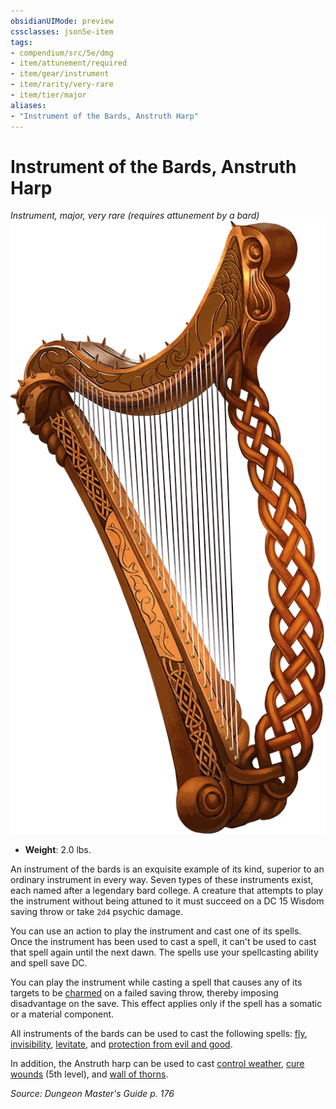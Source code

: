 ```yaml
---
obsidianUIMode: preview
cssclasses: json5e-item
tags:
- compendium/src/5e/dmg
- item/attunement/required
- item/gear/instrument
- item/rarity/very-rare
- item/tier/major
aliases: 
- "Instrument of the Bards, Anstruth Harp"
---
```

# Instrument of the Bards, Anstruth Harp
*Instrument, major, very rare (requires attunement by a bard)*  
![](https://raw.githubusercontent.com/5etools-mirror-2/5etools-img/main/items/DMG/Instrument%20of%20the%20Bards%2C%20Anstruth%20Harp.webp#right)  

- **Weight**: 2.0 lbs.

An instrument of the bards is an exquisite example of its kind, superior to an ordinary instrument in every way. Seven types of these instruments exist, each named after a legendary bard college. A creature that attempts to play the instrument without being attuned to it must succeed on a DC 15 Wisdom saving throw or take `2d4` psychic damage.

You can use an action to play the instrument and cast one of its spells. Once the instrument has been used to cast a spell, it can't be used to cast that spell again until the next dawn. The spells use your spellcasting ability and spell save DC.

You can play the instrument while casting a spell that causes any of its targets to be [charmed](conditions.md#charmed) on a failed saving throw, thereby imposing disadvantage on the save. This effect applies only if the spell has a somatic or a material component.

All instruments of the bards can be used to cast the following spells: [fly](fly.md), [invisibility](invisibility.md), [levitate](levitate.md), and [protection from evil and good](protection-from-evil-and-good.md).

In addition, the Anstruth harp can be used to cast [control weather](control-weather.md), [cure wounds](cure-wounds.md) (5th level), and [wall of thorns](wall-of-thorns.md).

*Source: Dungeon Master's Guide p. 176*